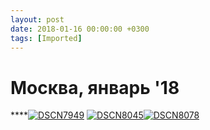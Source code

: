 ```yaml
---
layout: post
date: 2018-01-16 00:00:00 +0300
tags: [Imported]
---
```

# Москва, январь '18

****[![DSCN7949](https://vlaim.s3.amazonaws.com/uploads/2018/01/DSCN7949.jpg)](https://vlaim.s3.amazonaws.com/uploads/2018/01/DSCN7949.jpg) [![DSCN8045](https://vlaim.s3.amazonaws.com/uploads/2018/01/DSCN8045.jpg)](https://vlaim.s3.amazonaws.com/uploads/2018/01/DSCN8045.jpg)[![DSCN8078](https://vlaim.s3.amazonaws.com/uploads/2018/01/DSCN8078.jpg)](https://vlaim.s3.amazonaws.com/uploads/2018/01/DSCN8078.jpg)